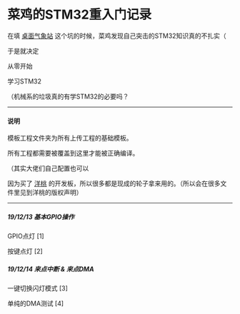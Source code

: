 # 菜鸡的STM32重入门记录

在填 [桌面气象站](https://github.com/DT9025A/DesktopWeatherStation) 这个坑的时候，菜鸡发现自己突击的STM32知识真的不扎实（ 

于是就决定

从零开始

学习STM32

（机械系的垃圾真的有学STM32的必要吗？

---

#### 说明

模板工程文件夹为所有上传工程的基础模板。

所有工程都需要被覆盖到这里才能被正确编译。

（其实大佬们自己配置也可以

因为买了 [洋桃](http://doyoung.net/YT/index.html) 的开发板，所以很多都是现成的轮子拿来用的。（所以会在很多文件里见到洋桃的版权声明）

---

##### 19/12/13 基本GPIO操作

GPIO点灯 [1]

按键点灯 [2]



##### 19/12/14 来点中断 & 来点DMA

一键切换闪灯模式 [3]

单纯的DMA测试 [4]

